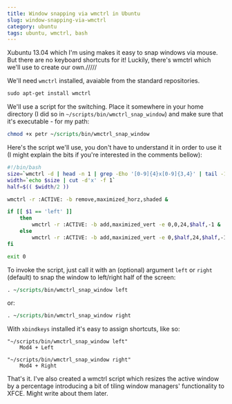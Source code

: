 ```yaml
---
title: Window snapping via wmctrl in Ubuntu
slug: window-snapping-via-wmctrl
category: ubuntu
tags: ubuntu, wmctrl, bash
---
```


Xubuntu 13.04 which I'm using makes it easy to snap windows via mouse.
But there are no keyboard shortcuts for it! Luckily, there's wmctrl
which we'll use to create our own./////

We'll need `wmctrl` installed, avaiable from the standard
repositories.

```perl
sudo apt-get install wmctrl
```

We'll use a script for the switching. Place it somewhere in your home
directory (I did so in `~/scripts/bin/wmctrl_snap_window`) and make sure
that it's executable - for my path:

```perl
chmod +x petr ~/scripts/bin/wmctrl_snap_window
```

Here's the script we'll use, you don't have to understand it in order to
use it (I might explain the bits if you're interested in the comments
bellow):

```bash
#!/bin/bash
size=`wmctrl -d | head -n 1 | grep -Eho '[0-9]{4}x[0-9]{3,4}' | tail -1`
width=`echo $size | cut -d'x' -f 1`
half=$(( $width/2 ))

wmctrl -r :ACTIVE: -b remove,maximized_horz,shaded &

if [[ $1 == 'left' ]]
	then
		wmctrl -r :ACTIVE: -b add,maximized_vert -e 0,0,24,$half,-1 &
	else
		wmctrl -r :ACTIVE: -b add,maximized_vert -e 0,$half,24,$half,-1 &
fi

exit 0
```

To invoke the script, just call it with an (optional) argument `left` or
`right` (default) to snap the window to left/right half of the screen:

```perl
. ~/scripts/bin/wmctrl_snap_window left
```

or:

```perl
. ~/scripts/bin/wmctrl_snap_window right
```

With `xbindkeys` installed it's easy to assign shortcuts, like so:

```
"~/scripts/bin/wmctrl_snap_window left"
	Mod4 + Left

"~/scripts/bin/wmctrl_snap_window right"
	Mod4 + Right
```

That's it. I've also created a wmctrl script which resizes the active
window by a percentage introducing a bit of tiling window managers'
functionality to XFCE. Might write about them later.